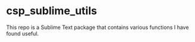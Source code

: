 # csp_sublime_utils

This repo is a Sublime Text package that contains various functions
I have found useful.
